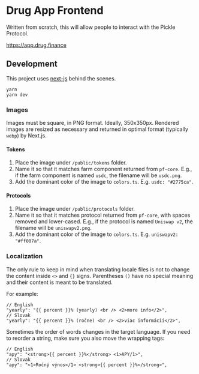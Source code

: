 # Drug App Frontend

Written from scratch, this will allow people to interact with the Pickle Protocol.

https://app.drug.finance

## Development

This project uses [next-js](https://nextjs.org/) behind the scenes.

```
yarn
yarn dev
```

### Images

Images must be square, in PNG format. Ideally, 350x350px.
Rendered images are resized as necessary and returned in optimal
format (typically `webp`) by Next.js.

#### Tokens

1. Place the image under `/public/tokens` folder.
1. Name it so that it matches farm component returned from `pf-core`.
   E.g., if the farm component is named `usdc`, the filename will be `usdc.png`.
1. Add the dominant color of the image to `colors.ts`. E.g. `usdc: "#2775ca"`.

#### Protocols

1. Place the image under `/public/protocols` folder.
1. Name it so that it matches protocol returned from `pf-core`, with spaces removed
   and lower-cased. E.g., if the protocol is named `Uniswap v2`, the filename will
   be `uniswapv2.png`.
1. Add the dominant color of the image to `colors.ts`. E.g. `uniswapv2: "#ff007a"`.

### Localization

The only rule to keep in mind when translating locale files is
not to change the content inside `<>` and `{}` signs.
Parentheses `()` have no special meaning and their content
is meant to be translated.

For example:

```
// English
"yearly": "{{ percent }}% (yearly) <br /> <2>more info</2>",
// Slovak
"yearly": "{{ percent }}% (ročne) <br /> <2>viac informácií</2>",
```

Sometimes the order of words changes in the target language. If you
need to reorder a string, make sure you also move the wrapping tags:

```
// English
"apy": "<strong>{{ percent }}%</strong> <1>APY/1>",
// Slovak
"apy": "<1>Ročný výnos</1> <strong>{{ percent }}%</strong>",
```
